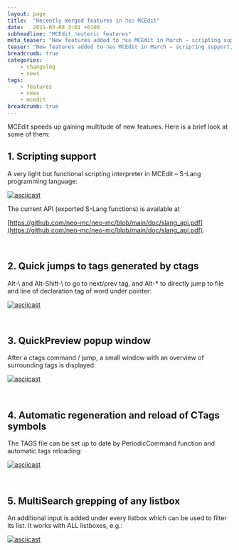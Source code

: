 ```yaml
---
layout: page
title:  "Recently merged features in הϵѻ MCEdit"
date:   2021-03-08 3:01 +0100
subheadline: "MCEdit הϵѻteric features"
meta_teaser: "New features added to הϵѻ MCEdit in March – scripting support, CTags quick jumps, QuickPreview window, periodic command support, MultiSearch grepping of any listbox."
teaser: "New features added to הϵѻ MCEdit in March – scripting support, CTags quick jumps, QuickPreview window, periodic command support, MultiSearch grepping of any listbox."
breadcrumb: true
categories: 
    - changelog
    - news
tags:
    - features
    - news
    - mcedit
breadcrumb: true
---
```


MCEdit speeds up gaining multitude of new features. Here is a brief look at some of them:

## 1. **Scripting support**

A very light but functional scripting interpreter in MCEdit – S-Lang programming language:

[![asciicast](https://asciinema.org/a/395648.svg)](https://asciinema.org/a/395648)

The current API (exported S-Lang functions) is available at 

[https://github.com/neo-mc/neo-mc/blob/main/doc/slang_api.pdf](https://github.com/neo-mc/neo-mc/blob/main/doc/slang_api.pdf).

<br/>

## 2. **Quick jumps to tags generated by ctags**

Alt-\ and Alt-Shift-\ to go to next/prev tag, and Alt-* to directly jump to file and line of declaration tag of word under pointer:

[![asciicast](https://asciinema.org/a/395637.svg)](https://asciinema.org/a/395637)

<br/>

## 3. **QuickPreview popup window**

After a ctags command / jump, a small window with an overview of surrounding tags is displayed:

[![asciicast](https://asciinema.org/a/395624.svg)](https://asciinema.org/a/395624)

<br/>

## 4. **Automatic regeneration and reload of CTags symbols**

The TAGS file can be set up to date by PeriodicCommand function and automatic tags reloading:

[![asciicast](https://asciinema.org/a/395644.svg)](https://asciinema.org/a/395644)

<br/>

## 5. **MultiSearch grepping of any listbox**

An additional input is added under every listbox which can be used to filter its list. It works with ALL listboxes, e.g.:

[![asciicast](https://asciinema.org/a/395632.svg)](https://asciinema.org/a/395632)

<br/>
